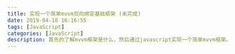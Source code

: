 ```yaml
---
title: 实现一个简单mvvm双向绑定基础框架 (未完成)
date: 2019-04-18 16:16:55
tags: [JavaScript]
categories: [JavaScript]
description: 首先的了解mvvm框架是什么，然后通过javascript实现一个简单mvvm框架。
---
```

